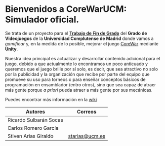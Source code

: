 # Bienvenidos a **CoreWarUCM: Simulador oficial**.

Se trata de un proyecto para el [**Trabajo de Fin de Grado**](https://informatica.ucm.es/tfgs-2021-2022) del **Grado de Videojuegos** de la **Universidad Complutense de Madrid** donde vamos a _gamificar_ y, en la medida de lo posible, mejorar el juego [CoreWar](https://es.wikipedia.org/wiki/Core_War) mediante **Unity**. 

Nuestra idea principal es actualizar y desarrollar contenido adicional para el juego, debido a que actualmente lo encontramos un poco anticuado y queremos que el juego brille por sí solo, es decir, que sea atractivo no solo por la publicidad y la organización que recibe por parte del equipo que promueve su uso para torneos o para enseñar conceptos básicos de programación en ensamblador (entro otros), sino que sea capaz de atraer más gente porque _a priori_ pueda atraer a más gente por sus mecánicas.

Puedes encontrar más información en la [wiki](https://github.com/CoreWarUCM/Simulator/wiki)

|Autores|Correos|
|-|-|
|Ricardo Sulbarán Socas |
|Carlos Romero García|
|Stiven Arias Giraldo| starias@ucm.es|